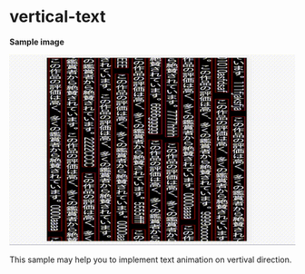 # vertical-text

**Sample image**

![サンプル](./sample.gif)

This sample may help you to implement text animation on vertival direction.